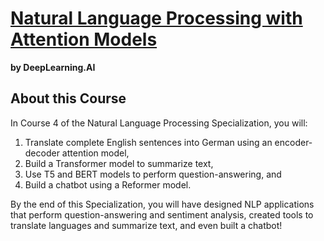 # [Natural Language Processing with Attention Models](https://www.coursera.org/learn/attention-models-in-nlp)
**by DeepLearning.AI**

## About this Course
In Course 4 of the Natural Language Processing Specialization, you will:
1. Translate complete English sentences into German using an encoder-decoder attention model,
2. Build a Transformer model to summarize text, 
3. Use T5 and BERT models to perform question-answering, and
4. Build a chatbot using a Reformer model.

By the end of this Specialization, you will have designed NLP applications that perform question-answering and sentiment analysis, created tools to translate languages and summarize text, and even built a chatbot!
